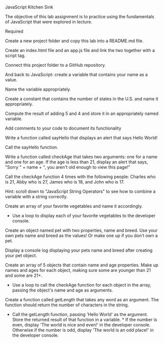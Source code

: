 JavaScript Kitchen Sink 

The objective of this lab assignment is to practice using the fundamentals of JavaScript that were explored in lecture. 

Required 

Create a new project folder and copy this lab into a README.md file. 

Create an index.html file and an app.js file and link the two together with a script tag. 

Connect this project folder to a GitHub repository. 

And back to JavaScript: create a variable that contains your name as a value. 

Name the variable appropriately. 

Create a constant that contains the number of states in the U.S. and name it appropriately. 

Compute the result of adding 5 and 4 and store it in an appropriately named variable. 

Add comments to your code to document its functionality 

Write a function called sayHello that displays an alert that says Hello World! 

Call the sayHello function. 

Write a function called checkAge that takes two arguments: one for a name and one for an age. If the age is less than 21, display an alert that says, "Sorry " + name + ", you aren't old enough to view this page!" 

Call the checkAge function 4 times with the following people: Charles who is 21, Abby who is 27, James who is 18, and John who is 17. 

Hint: scroll down to "JavaScript String Operators" to see how to combine a variable with a string correctly. 

Create an array of your favorite vegetables and name it accordingly. 

* Use a loop to display each of your favorite vegetables to the developer console.  

Create an object named pet with two properties, name and breed. Use your own pets name and breed as the values! Or make one up if you don't own a pet. 

Display a console log displaying your pets name and breed after creating your pet object. 

Create an array of 5 objects that contain name and age properties. Make up names and ages for each object, making sure some are younger than 21 and some are 21+. 

* Use a loop to call the checkAge function for each object in the array, passing the object's name and age as arguments.  

Create a function called getLength that takes any word as an argument. The function should return the number of characters in the string. 

* Call the getLength function, passing 'Hello World' as the argument. Store the returned result of that function in a variable. * If the number is even, display 'The world is nice and even!' in the developer console. Otherwise if the number is odd, display 'The world is an odd place!' in the developer console. 